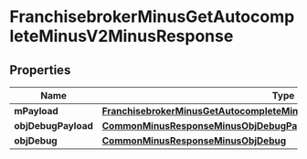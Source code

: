 
# FranchisebrokerMinusGetAutocompleteMinusV2MinusResponse

## Properties
Name | Type | Description | Notes
------------ | ------------- | ------------- | -------------
**mPayload** | [**FranchisebrokerMinusGetAutocompleteMinusV2MinusResponseMinusMPayload**](FranchisebrokerMinusGetAutocompleteMinusV2MinusResponseMinusMPayload.md) |  | 
**objDebugPayload** | [**CommonMinusResponseMinusObjDebugPayload**](CommonMinusResponseMinusObjDebugPayload.md) |  |  [optional]
**objDebug** | [**CommonMinusResponseMinusObjDebug**](CommonMinusResponseMinusObjDebug.md) |  |  [optional]



